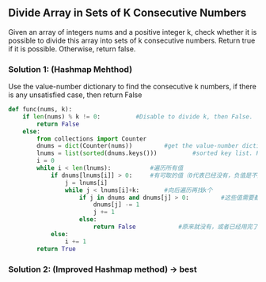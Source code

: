 ## Divide Array in Sets of K Consecutive Numbers
Given an array of integers nums and a positive integer k, check whether it is possible to divide this array into sets of k consecutive numbers.
Return true if it is possible. Otherwise, return false.

### Solution 1: (Hashmap Mehthod)
Use the value-number dictionary to find the consecutive k numbers, if there is any unsatisfied case, then return False

```python
def func(nums, k):
    if len(nums) % k != 0:          #Disable to divide k, then False.
        return False
    else:
        from collections import Counter
        dnums = dict(Counter(nums))         #get the value-number dictionary from the list. Here no need to change to dict object, Counter object is fine, which inherit from dict class.
        lnums = list(sorted(dnums.keys()))          #sorted key list. Here no need to use functions like dnums.keys() and list(), just sorted the dnums, and the return value is an list
        i = 0
        while i < len(lnums):           #遍历所有值
            if dnums[lnums[i]] > 0:     #有可取的值（0代表已经没有，负值是不允许的）
                j = lnums[i]
                while j < lnums[i]+k:       #向后遍历再找k个
                    if j in dnums and dnums[j] > 0:         #这些值需要都在，且数量为正（两种情况：要么原来就没有，要么是已经用完了）。
                        dnums[j] -= 1        
                        j += 1
                    else:
                        return False            #原来就没有，或者已经用完了的情况下，返回Flase
            else:
                i += 1
        return True
```

### Solution 2: (Improved Hashmap method) -> best
